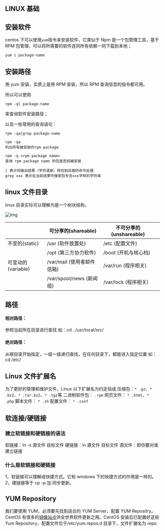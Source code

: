 ## LINUX 基础

## 安装软件

centos 下可以使用`yum`指令来安装软件，它类似于 Npm 是一个包管理工具，基于 RPM 包管理，可以将所需要的软件连同所有依赖一同下载到本地；

```
yum i package-name
```

## 安装路径

用 yum 安装，实质上是用 RPM 安装，所以 RPM 查询信息的指令都可用。

所以可以使用

```
rpm -ql package-name
```

来查询软件安装路径；

以及一些常用的查询语句：

```
rpm -qa|grep package-name

rpm -qa
列出所有被安装的rpm package

rpm -q <rpm package name>
查询 rpm package name 的包是否知被安装

| 表示将输出结果（字符道串）转向到后面的命令处理
grep xxx 表示在当前结果中搜索包专含xxx字样的字符串
```

## linux 文件目录

linux 目录实际可以理解为是一个树状结构，

![img](//img.joyfred.com/vuepress/server/linux1.webp)

|                    | 可分享的(shareable)        | 不可分享的(unshareable) |     |
| ------------------ | -------------------------- | ----------------------- | --- |
| 不变的(static)     | /usr (软件放置处)          | /etc (配置文件)         |     |
|                    | /opt (第三方协力软件)      | /boot (开机与核心档)    |     |
| 可变动的(variable) | /var/mail (使用者邮件信箱) | /var/run (程序相关)     |     |
|                    | /var/spool/news (新闻组)   | /var/lock (程序相关)    |     |

## 路径

#### 相对路径：

参照当前所在目录进行查找 如：cd ../usr/local/src/

#### 绝对路径：

从根目录开始指定，一级一级递归查找，在任何目录下，都能进入指定位置 如：cd /etc/

## Linux 文件扩展名

为了更好的管理和维护文件，Linux 以下扩展名为约定俗成
压缩包：`* .gz`、`* .bz2`、`* .tar.bz2`、`* .tgz`等
二进制软件包： `.rpm`
网页文件： `* .html`、`* .php`
脚本文件： `* .sh`
配置文件： `* .conf`

## 软连接/硬链接

### 建立软链接和硬链接的语法

软链接：ln -s 源文件 目标文件
硬链接：ln 源文件 目标文件
源文件：即你要对谁建立链接

### 什么是软链接和硬链接

1，软链接可以理解成快捷方式。它和 windows 下的快捷方式的作用是一样的。
2，硬链接等于 cp -p 加 同步更新。

## YUM Repository

我们要使用 YUM，必须要先找到适合的 YUM Server，配置 YUM Repositry。CentOS 有很多的[镜像站点](<https://blog.51cto.com/7308310/(https://www.centos.org/download/mirrors/)>)供全世界软件更新之用。CentOS 安装后已配置好这些 Yum Repository，配置文件位于/etc/yum.repos.d 目录下，文件扩展名为 repo
